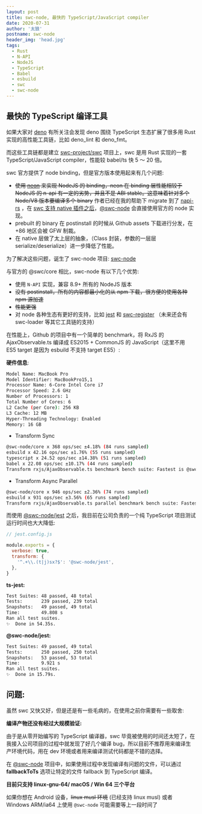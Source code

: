 ```yaml
---
layout: post
title: swc-node, 最快的 TypeScript/JavaScript compiler
date: 2020-07-31
author: '太狼'
postname: swc-node
header_img: 'head.jpg'
tags:
  - Rust
  - N-API
  - NodeJS
  - TypeScript
  - Babel
  - esbuild
  - swc
  - swc-node
---
```


## 最快的 TypeScript 编译工具

如果大家对 [deno](https://github.com/denoland/deno) 有所关注会发现 deno 围绕 TypeScript 生态扩展了很多用 Rust 实现的高性能工具链，比如 deno_lint 和 deno_fmt。

而这些工具链都是建立 [swc-project/swc](https://github.com/swc-project/swc) 项目上，swc 是用 Rust 实现的一套 TypeScript/JavaScript compiler，性能较 babel/ts 快 5 ～ 20 倍。

swc 官方提供了 node binding，但是官方版本使用起来有几个问题:

- ~~使用 [neon](https://github.com/neon-bindings/neon) 来实现 NodeJS 的 binding，neon 在 binding 层性能相较于 NodeJS 的 n-api 有一定的劣势，并且不是 ABI stable。这意味着针对多个 Node/V8 版本要编译多个 binary~~ 作者已经在我的帮助下 migrate 到了 [napi-rs](https://github.com/napi-rs/napi-rs) ，在 [swc 支持 native 插件之后](https://github.com/swc-project/swc/issues/1048)，[@swc-node](https://github.com/Brooooooklyn/swc-node) 会直接使用官方的 node 实现。
- prebuilt 的 binary 在 postinstall 的时候从 Github assets 下载进行分发，在 +86 地区会被 GFW 制裁。
- 在 native 层做了太上层的抽象，（Class 封装，参数的一层层 serialize/deserialize）进一步降低了性能。

为了解决这些问题，诞生了 swc-node 项目: [swc-node](https://github.com/Brooooooklyn/swc-node)

与官方的 @swc/core 相比，swc-node 有以下几个优势:

- 使用 `N-API` 实现，兼容 8.9+ 所有的 NodeJS 版本
- ~~没有 postinstall，所有的内容都最小化的从 npm 下载，很方便的使用各种 npm 源加速~~
- ~~性能更强~~
- 对 node 各种生态有更好的支持，比如 [jest](https://github.com/Brooooooklyn/swc-node/tree/master/packages/jest) 和 [swc-register](https://github.com/Brooooooklyn/swc-node/tree/master/packages/register) （未来还会有 swc-loader 等其它工具链的支持）

在性能上，Github 的项目中有一个简单的 benchmark，将 RxJS 的 AjaxObservable.ts 编译成 ES2015 + CommonJS 的 JavaScript（这里不用 ES5 target 是因为 esbuild 不支持 target ES5）:

**硬件信息**:

```bash
Model Name: MacBook Pro
Model Identifier: MacBookPro15,1
Processor Name: 6-Core Intel Core i7
Processor Speed: 2.6 GHz
Number of Processors: 1
Total Number of Cores: 6
L2 Cache (per Core): 256 KB
L3 Cache: 12 MB
Hyper-Threading Technology: Enabled
Memory: 16 GB
```

- Transform Sync

```bash
@swc-node/core x 368 ops/sec ±4.18% (84 runs sampled)
esbuild x 42.16 ops/sec ±1.76% (55 runs sampled)
typescript x 24.52 ops/sec ±14.38% (51 runs sampled)
babel x 22.08 ops/sec ±10.17% (44 runs sampled)
Transform rxjs/AjaxObservable.ts benchmark bench suite: Fastest is @swc-node/core
```

- Transform Async Parallel

```bash
@swc-node/core x 946 ops/sec ±2.36% (74 runs sampled)
esbuild x 931 ops/sec ±3.56% (65 runs sampled)
Transform rxjs/AjaxObservable.ts parallel benchmark bench suite: Fastest is @swc-node/core,esbuild
```

而使用 [@swc-node/jest](https://www.npmjs.com/package/@swc-node/jest) 之后，我目前在公司负责的一个纯 TypeScript 项目测试运行时间也大大降低:

```javascript
// jest.config.js

module.exports = {
  verbose: true,
  transform: {
    '^.+\\.(t|j)sx?$': '@swc-node/jest',
  },
}
```

**ts-jest:**

```bash
Test Suites: 48 passed, 48 total
Tests:       239 passed, 239 total
Snapshots:   49 passed, 49 total
Time:        49.808 s
Ran all test suites.
✨  Done in 54.35s.
```

**@swc-node/jest:**

```bash
Test Suites: 49 passed, 49 total
Tests:       250 passed, 250 total
Snapshots:   53 passed, 53 total
Time:        9.921 s
Ran all test suites.
✨  Done in 15.79s.
```

## 问题:

虽然 swc 又快又好，但是还是有一些毛病的，在使用之前你需要有一些取舍:

**编译产物还没有经过大规模验证:**

由于是从零开始编写的 TypeScript 编译器，swc 毕竟被使用的时间还太短了，在我接入公司项目的过程中就发现了好几个编译 bug，所以目前不推荐用来编译生产环境代码，用在 dev 环境或者用来编译测试代码都是不错的选择。

在 [@swc-node](https://github.com/Brooooooklyn/swc-node) 项目中，如果使用过程中发现编译有问题的文件，可以通过 **fallbackToTs** 选项让特定的文件 fallback 到 TypeScript 编译。

**目前只支持 linux-gnu-64/ macOS / Win 64 三个平台**

如果你想在 Android 设备，~~linux musl 环境~~ (已经支持 linux musl) 或者 Windows ARM/ia64 上使用 `@swc-node` 可能需要等上一段时间了
